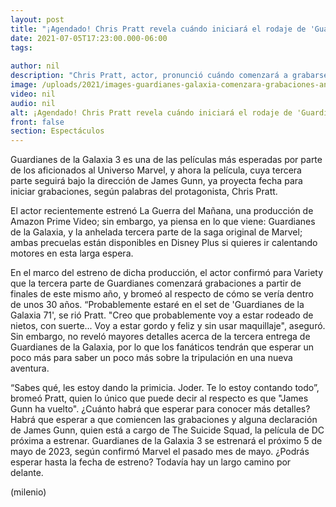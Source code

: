 ```yaml
---
layout: post
title: "¡Agendado! Chris Pratt revela cuándo iniciará el rodaje de 'Guardianes de la Galaxia 3'"
date: 2021-07-05T17:23:00.000-06:00
tags:
  
author: nil
description: "Chris Pratt, actor, pronunció cuándo comenzará a grabarse 'Guardianes de la Galaxia 3', la esperada película de James Gunn. "
image: /uploads/2021/images-guardianes-galaxia-comenzara-grabaciones-ano.jpg
video: nil
audio: nil
alt: ¡Agendado! Chris Pratt revela cuándo iniciará el rodaje de 'Guardianes de la Galaxia 3'
front: false
section: Espectáculos
---
```


Guardianes de la Galaxia 3 es una de las películas más esperadas por parte de los aficionados al Universo Marvel, y ahora la película, cuya tercera parte seguirá bajo la dirección de James Gunn, ya proyecta fecha para iniciar grabaciones, según palabras del protagonista, Chris Pratt. 

El actor recientemente estrenó La Guerra del Mañana, una producción de Amazon Prime Video; sin embargo, ya piensa en lo que viene: Guardianes de la Galaxia, y la anhelada tercera parte de la saga original de Marvel; ambas precuelas están disponibles en Disney Plus si quieres ir calentando motores en esta larga espera.

En el marco del estreno de dicha producción, el actor confirmó para Variety que la tercera parte de Guardianes comenzará grabaciones a partir de finales de este mismo año, y bromeó al respecto de cómo se vería dentro de unos 30 años. “Probablemente estaré en el set de 'Guardianes de la Galaxia 71', se rió Pratt. "Creo que probablemente voy a estar rodeado de nietos, con suerte... Voy a estar gordo y feliz y sin usar maquillaje", aseguró. Sin embargo, no reveló mayores detalles acerca de la tercera entrega de Guardianes de la Galaxia, por lo que los fanáticos tendrán que esperar un poco más para saber un poco más sobre la tripulación en una nueva aventura. 

“Sabes qué, les estoy dando la primicia. Joder. Te lo estoy contando todo”, bromeó Pratt, quien lo único que puede decir al respecto es que "James Gunn ha vuelto". ¿Cuánto habrá que esperar para conocer más detalles? Habrá que esperar a que comiencen las grabaciones y alguna declaración de James Gunn, quien está a cargo de The Suicide Squad, la película de DC próxima a estrenar. Guardianes de la Galaxia 3 se estrenará el próximo 5 de mayo de 2023, según confirmó Marvel el pasado mes de mayo. ¿Podrás esperar hasta la fecha de estreno? Todavía hay un largo camino por delante.

(milenio)